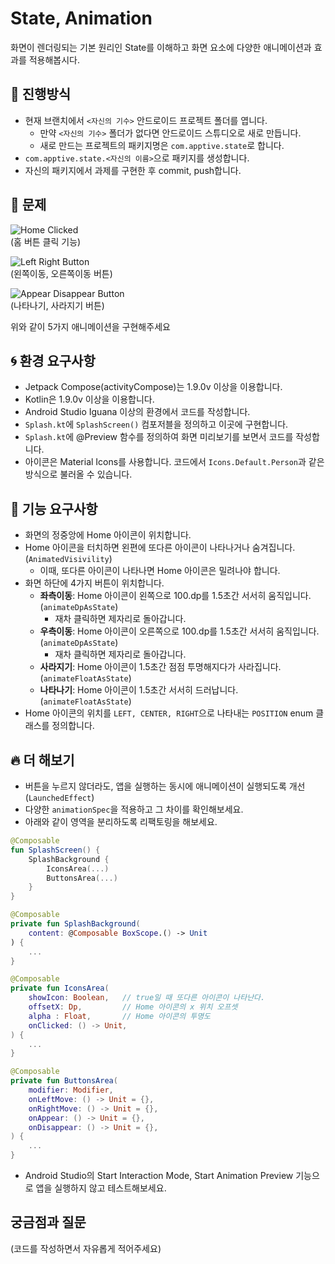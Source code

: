 # State, Animation
 화면이 렌더링되는 기본 원리인 State를 이해하고 화면 요소에 다양한 애니메이션과 효과를 적용해봅시다.

## 📐 진행방식
- 현재 브랜치에서 `<자신의 기수>` 안드로이드 프로젝트 폴더를 엽니다.
  - 만약 `<자신의 기수>` 폴더가 없다면 안드로이드 스튜디오로 새로 만듭니다.
  - 새로 만드는 프로젝트의 패키지명은 `com.apptive.state`로 합니다.
- `com.apptive.state.<자신의 이름>`으로 패키지를 생성합니다.
- 자신의 패키지에서 과제를 구현한 후 commit, push합니다.

## 📑 문제
![Home Clicked](/images/01-home-clicked.gif)  
(홈 버튼 클릭 기능)  


![Left Right Button](/images/02-left-right-button.gif)  
(왼쪽이동, 오른쪽이동 버튼)  


![Appear Disappear Button](/images/03-appear-disappear-button.gif)  
(나타나기, 사라지기 버튼)  


위와 같이 5가지 애니메이션을 구현해주세요

## 🌀 환경 요구사항
- Jetpack Compose(activityCompose)는 1.9.0v 이상을 이용합니다.
- Kotlin은 1.9.0v 이상을 이용합니다.
- Android Studio Iguana 이상의 환경에서 코드를 작성합니다.
- `Splash.kt`에 `SplashScreen()` 컴포저블을 정의하고 이곳에 구현합니다.
- `Splash.kt`에 @Preview 함수를 정의하여 화면 미리보기를 보면서 코드를 작성합니다.
- 아이콘은 Material Icons를 사용합니다. 코드에서 `Icons.Default.Person`과 같은 방식으로 불러올 수 있습니다.

## 🧸 기능 요구사항
- 화면의 정중앙에 Home 아이콘이 위치합니다.
- Home 아이콘을 터치하면 왼편에 또다른 아이콘이 나타나거나 숨겨집니다. (`AnimatedVisivility`)
  - 이때, 또다른 아이콘이 나타나면 Home 아이콘은 밀려나야 합니다.
- 화면 하단에 4가지 버튼이 위치합니다.
  - **좌측이동**: Home 아이콘이 왼쪽으로 100.dp를 1.5초간 서서히 움직입니다. (`animateDpAsState`)
    - 재차 클릭하면 제자리로 돌아갑니다.
  - **우측이동**: Home 아이콘이 오른쪽으로 100.dp를 1.5초간 서서히 움직입니다. (`animateDpAsState`)
    - 재차 클릭하면 제자리로 돌아갑니다.
  - **사라지기**: Home 아이콘이 1.5초간 점점 투명해지다가 사라집니다. (`animateFloatAsState`)
  - **나타나기**: Home 아이콘이 1.5초간 서서히 드러납니다. (`animateFloatAsState`)
- Home 아이콘의 위치를 `LEFT, CENTER, RIGHT`으로 나타내는 `POSITION` enum 클래스를 정의합니다.

## 🔥 더 해보기
- 버튼을 누르지 않더라도, 앱을 실행하는 동시에 애니메이션이 실행되도록 개선 (`LaunchedEffect`)
- 다양한 `animationSpec`을 적용하고 그 차이를 확인해보세요.
- 아래와 같이 영역을 분리하도록 리팩토링을 해보세요.
```kotlin
@Composable
fun SplashScreen() {
    SplashBackground {
        IconsArea(...)
        ButtonsArea(...)
    }
}

@Composable
private fun SplashBackground(
    content: @Composable BoxScope.() -> Unit
) {
    ...
}

@Composable
private fun IconsArea(
    showIcon: Boolean,   // true일 때 또다른 아이콘이 나타난다.
    offsetX: Dp,         // Home 아이콘의 x 위치 오프셋
    alpha : Float,       // Home 아이콘의 투명도
    onClicked: () -> Unit,
) {
    ...
}

@Composable
private fun ButtonsArea(
    modifier: Modifier,
    onLeftMove: () -> Unit = {},
    onRightMove: () -> Unit = {},
    onAppear: () -> Unit = {},
    onDisappear: () -> Unit = {},
) {
    ...
}
```
- Android Studio의 Start Interaction Mode, Start Animation Preview 기능으로 앱을 실행하지 않고 테스트해보세요.

## 궁금점과 질문
(코드를 작성하면서 자유롭게 적어주세요)